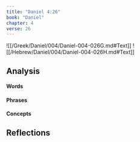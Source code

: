 ```yaml
---
title: "Daniel 4:26"
book: "Daniel"
chapter: 4
verse: 26
---
```

![[/Greek/Daniel/004/Daniel-004-026G.md#Text]]
![[/Hebrew/Daniel/004/Daniel-004-026H.md#Text]]

## Analysis

#### Words

#### Phrases

#### Concepts

## Reflections
